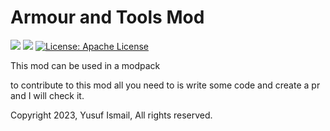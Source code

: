 # Armour and Tools Mod
[![](http://cf.way2muchnoise.eu/480779.svg)](https://www.curseforge.com/minecraft/mc-mods/armour-and-items-mod)
[![](http://cf.way2muchnoise.eu/versions/480779.svg)](https://www.curseforge.com/minecraft/mc-mods/armour-and-items-mod)
[![License: Apache License](https://img.shields.io/badge/License-Apache_License-blue.svg)](https://opensource.org/licenses/Apache-2.0)

This mod can be used in a modpack

to contribute to this mod all you need to is write some code and create a pr and I will check it.

Copyright 2023, Yusuf Ismail, All rights reserved.
